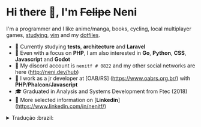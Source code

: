 # Hi there 👋, I'm ~~Felipe~~ Neni

I'm a programmer and I like anime/manga, books, cycling, local multiplayer games, [studying](https://gitlab.com/users/nenitf/projects), [vim](https://www.vim.org/) and my [dotfiles](http://github.com/nenitf/dotfiles).

- :telescope: Currently studying **tests**, **architecture** and **Laravel**
- :pushpin: Even with a focus on **PHP**, I am also interested in **Go**, **Python**, **CSS**, **Javascript** and **Godot**
- :bust_in_silhouette: My discord account is `nenitf # 0822` and my other social networks are here (http://neni.dev/hub)
- :briefcase: I work as a jr developer at [OAB/RS] (https://www.oabrs.org.br/) with **PHP**/**Phalcon**/**Javascript**
- :mortar_board: Graduated in Analysis and Systems Development from Ftec (2018)
- :page_facing_up: More selected information on [**Linkedin**] (https://www.linkedin.com/in/nenitf/)

<details>
  <summary>Tradução :brazil:</summary>
  
Sou programador e curto animes/mangás, livros, pedalar, jogos multiplayer local, [estudar](https://gitlab.com/users/nenitf/projects), [vim](https://www.vim.org/) e meus [dotfiles](http://github.com/nenitf/dotfiles).

- :telescope: Atualmente estudo sobre **testes**, **arquitetura** e **Laravel**
- :pushpin: Mesmo tendo foco em **PHP**, também tenho interesse em **Go**, **Python**, **CSS**, **Javascript** e **Godot**
- :bust_in_silhouette: Minha conta no discord é `nenitf#0822` e minhas outras redes sociais estão [aqui](http://neni.dev/hub)
- :briefcase: Trabalho como desenvolvedor jr na [OAB/RS](https://www.oabrs.org.br/) com **PHP**/**Phalcon**/**Javascript**
- :mortar_board: Graduado em Análise e Desenvolvimento de Sistemas pela Ftec (2018)
- :page_facing_up: Informações mais detalhadas no [**Linkedin**](https://www.linkedin.com/in/nenitf/)

</details>

<!--![Profile Stats](https://github-readme-stats.vercel.app/api?username=nenitf&show_icons=true)-->
